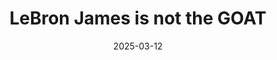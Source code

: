 ---
title: LeBron James is not the GOAT
date: 2025-03-12
tags: [basketball]
excerpt: If you think LeBron James is the best basketball player of all time I think you don't have eyes or are just ignorant.
draft: true
---